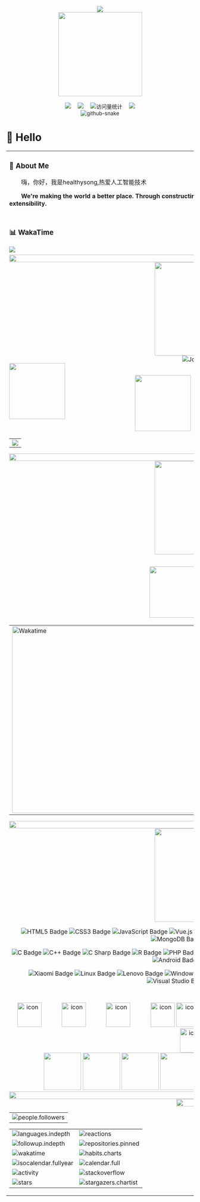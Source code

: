 <div align="center">

  <!-- dynamic typing effect 动态打字效果 -->
  <div>
    <a href="https://healthysong.gothub.io/">
      <img src="https://readme-typing-svg.demolab.com?font=Fira+Code&pause=1000&width=435&lines=console.log(%22Hello%2C%20World%22);healthysong祝您开心愉快!&center=true&size=27" />
    </a>
  </div>

  <!-- knock code pictures 敲代码的图片 -->
  <picture>
    <source media="(prefers-color-scheme: dark)" srcset="https://cdn.jsdelivr.net/gh/healthysong/healthysong/assets/images/coding.gif" />
    <source media="(prefers-color-scheme: light)" srcset="https://cdn.jsdelivr.net/gh/healthysong/healthysong/assets/images/developer.svg" height="225px" />
    <img src="https://cdn.jsdelivr.net/gh/healthysong/healthysong/assets/images/coding.gif" />
  </picture>

  <!-- for beauty 留个空行好看点 -->
  <div>&nbsp;</div>

  <!-- profile logo 个人资料徽标 -->
  <div>
    <a href="https://healthysong.github.io/"><img src="https://img.shields.io/badge/Website-博客-8c36db" /></a>&emsp;
    <a href="https://mp.sunguoqi.com"><img src="https://img.shields.io/badge/WeChat-微信-07c160" /></a>&emsp;
    <!-- visitor -->
    <img src="https://komarev.com/ghpvc/?username=healthysong&label=Views&color=orange&style=flat" alt="访问量统计" />&emsp;
    <!-- wakatime -->    
    <a href="https://wakatime.com/@healthysong"><img src="https://wakatime.com/badge/user/42d0678c-368b-448b-9a77-5d21c5b55352.svg" /></a>

  </div>

  <!-- Snake Code Contribution Map 贪吃蛇代码贡献图 -->
  <picture>
    <source media="(prefers-color-scheme: dark)" srcset="https://cdn.jsdelivr.net/gh/healthysong/healthysong/profile-snake-contrib/github-contribution-grid-snake-dark.svg" />
    <source media="(prefers-color-scheme: light)" srcset="https://cdn.jsdelivr.net/gh/healthysong/healthysong/profile-snake-contrib/github-contribution-grid-snake.svg" />
    <img alt="github-snake" src="https://cdn.jsdelivr.net/gh/healthysong/healthysong/profile-snake-contrib/github-contribution-grid-snake-dark.svg" />
  </picture>

</div>

#  🙋 Hello

<table>
  
<tr><td>

### 🤺 About Me

<img align="right" width="88" src="https://cdn.jsdelivr.net/gh/healthysong/healthysong/assets/images/jobs.png" />

<p>&emsp;&emsp;嗨，你好，我是healthysong,热爱人工智能技术</p>
<p>&emsp;&emsp;<strong>We're making the world a better place. Through constructing elegant hierarchies for maximum code reuse and extensibility.</strong></p>

</td></tr>

<tr><td>

</td></tr>

<tr><td>

### 📊 WakaTime

<picture>
  <source
    srcset="https://github-readme-stats.vercel.app/api/wakatime?username=healthysong&layout=compact&text_color=f0f6fc&bg_color=00000000&hide_border=true&hide_title=true"
    media="(prefers-color-scheme: dark)"
  />
  <source
    srcset="https://github-readme-stats.vercel.app/api/wakatime?username=healthysong&layout=compact&text_color=1f2328&bg_color=00000000&hide_border=true&hide_title=true"
    media="(prefers-color-scheme: light)"
  />
  <img src="https://github-readme-stats.vercel.app/api/wakatime?username=healthysong&layout=compact&text_color=f0f6fc&bg_color=00000000&hide_border=true&hide_title=true" />
</picture>

</td></tr>

<tr><td>


<!-- ########################################## 分割 ########################################## -->
<img width="200%" src="https://cdn.jsdelivr.net/gh/healthysong/healthysong/assets/images/hr.gif" />

<div align="center">

<!-- run 图片 -->
<img src="https://cdn.jsdelivr.net/gh/healthysong/healthysong/assets/images/man_run.png" width="250" height="250" />

<!-- Joke 笑话 -->
<div>
  <picture>
    <source media="(prefers-color-scheme: dark)" srcset="https://readme-jokes.vercel.app/api?hideBorder&bgColor=%23121212" />
    <source media="(prefers-color-scheme: light)" srcset="https://readme-jokes.vercel.app/api?hideBorder&bgColor=%ffffff" />
    <img alt="Jokes Card" src="https://readme-jokes.vercel.app/api?hideBorder&bgColor=%23121212" />
  </picture>
</div>

<!-- github-readme-streak-stats 连续提交代码天数记录 -->
<img align="left" width="150" src="https://cdn.jsdelivr.net/gh/healthysong/healthysong/assets/images/left.png" />
<picture>
  <source media="(prefers-color-scheme: dark)" srcset="https://github-readme-streak-stats.herokuapp.com/?user=healthysong&theme=dark&hide_border=true" />
  <source media="(prefers-color-scheme: light)" srcset="https://github-readme-streak-stats.herokuapp.com/?user=healthysong&theme=light&hide_border=true" />
  <img src="https://github-readme-streak-stats.herokuapp.com/?user=healthysong&theme=dark&hide_border=true" />
</picture>
<img align="right" width="150"  src="https://cdn.jsdelivr.net/gh/healthysong/healthysong/assets/images/right.png" />

<!-- metrics 基础资料 -->
<img width="150" src="https://cdn.jsdelivr.net/gh/healthysong/healthysong/assets/images/cxyduck.gif" />&emsp;
<img src="https://cdn.jsdelivr.net/gh/healthysong/healthysong/github-metrics/base.svg" />
&emsp;<img width="150" src="https://cdn.jsdelivr.net/gh/healthysong/healthysong/assets/images/cxyduck.gif" />

<!-- GitHub Activity Graph GitHub 活动图 -->
<table>
  <tr>
    <td>
      <picture>
        <source media="(prefers-color-scheme: dark)" srcset="https://github-readme-activity-graph.vercel.app/graph?username=healthysong&theme=xcode&bg_color=FF000000&hide_border=true" />
        <source media="(prefers-color-scheme: light)" srcset="https://github-readme-activity-graph.vercel.app/graph?username=healthysong&theme=xcode&bg_color=FF000000&color=000000&hide_border=true" />
        <img src="https://github-readme-activity-graph.vercel.app/graph?username=healthysong&theme=xcode&bg_color=FF000000&hide_border=true" />
      </picture>
  </tr>
</table>

</div>

<!-- ########################################## 分割 ########################################## -->
<img width="200%" src="https://cdn.jsdelivr.net/gh/healthysong/healthysong/assets/images/hr.gif" />

<div align="center" >

<!-- just img 图片 -->
<img src="https://cdn.jsdelivr.net/gh/healthysong/healthysong/assets/images/mb.png" width="250" height="250" />

<!-- Quotes 名人名言 -->
<div><img src="https://quotes-github-readme.vercel.app/api?type=horizontal&theme=dark" /><br/></div>
  
<!-- GitHub 奖杯🏆 -->
<div><img src="https://github-profile-trophy.vercel.app/?username=healthysong&theme=gruvbox&row=1&column=7&no-frame=true&no-bg=true" /><br/></div>

<!-- GitHub 数据统计 -->
<img height="137px" src="https://github-readme-stats-git-masterrstaa-rickstaa.vercel.app/api?username=healthysong&hide_title=true&hide_border=true&show_icons=true&include_all_commits=true&line_height=21text_color=000&icon_color=000&bg_color=0,ea6161,ffc64d,fffc4d,52fa5a&theme=graywhite" />
<img height="137px" src="https://github-readme-stats-git-masterrstaa-rickstaa.vercel.app/api/top-langs/?username=healthysong&hide_title=true&hide_border=true&layout=compact&langs_count=6&text_color=000&icon_color=fff&bg_color=0,52fa5a,4dfcff,c64dff&theme=graywhite" /><br>

<!-- Wakatime Graph-->
<table>
  <tr>
    <td><img src="https://wakatime.com/share/@42d0678c-368b-448b-9a77-5d21c5b55352/d07b5f65-d3e1-4896-897c-1695c560a7dc.svg" width="500" alt="Wakatime"/></td>
    <td><img src="https://wakatime.com/share/@42d0678c-368b-448b-9a77-5d21c5b55352/39a6f115-6058-44ce-95da-c3b2cbc9e831.svg" width="500" alt="Wakatime"/></td>
  </tr>
</table>

</div>

<!-- ########################################## 分割 ########################################## -->
<img width="200%" src="https://cdn.jsdelivr.net/gh/healthysong/healthysong/assets/images/hr.gif" />

<div align="center" >

<!-- just img 图片 -->
<img src="https://cdn.jsdelivr.net/gh/healthysong/healthysong/assets/images/man.png" width="250" height="250" />

<!--  skill badge 技能徽章 -->

![HTML5 Badge](https://img.shields.io/badge/HTML5-E34F26?logo=html5&logoColor=fff&style=flat)
![CSS3 Badge](https://img.shields.io/badge/CSS3-1572B6?logo=css3&logoColor=fff&style=flat)
![JavaScript Badge](https://img.shields.io/badge/JavaScript-F7DF1E?logo=javascript&logoColor=000&style=flat)
![Vue.js Badge](https://img.shields.io/badge/Vue.js-4FC08D?logo=vuedotjs&logoColor=fff&style=flat)
![React Badge](https://img.shields.io/badge/React-61DAFB?logo=react&logoColor=000&style=flat)
![Python Badge](https://img.shields.io/badge/Python-3776AB?logo=python&logoColor=fff&style=flat)
![Spring Badge](https://img.shields.io/badge/Spring-6DB33F?logo=spring&logoColor=fff&style=flat)
![Qt Badge](https://img.shields.io/badge/Qt-41CD52?logo=qt&logoColor=fff&style=flat)
![MongoDB Badge](https://img.shields.io/badge/MongoDB-47A248?logo=mongodb&logoColor=fff&style=flat)
![Django Badge](https://img.shields.io/badge/Django-092E20?logo=django&logoColor=fff&style=flat)

![C Badge](https://img.shields.io/badge/C-A8B9CC?logo=c&logoColor=fff&style=flat)
![C++ Badge](https://img.shields.io/badge/C%2B%2B-00599C?logo=cplusplus&logoColor=fff&style=flat)
![C Sharp Badge](https://img.shields.io/badge/C%20Sharp-239120?logo=csharp&logoColor=fff&style=flat)
![R Badge](https://img.shields.io/badge/R-276DC3?logo=r&logoColor=fff&style=flat)
![PHP Badge](https://img.shields.io/badge/PHP-777BB4?logo=php&logoColor=fff&style=flat)
![TypeScript Badge](https://img.shields.io/badge/TypeScript-3178C6?logo=typescript&logoColor=fff&style=flat)
![Node.js Badge](https://img.shields.io/badge/Node.js-393?logo=nodedotjs&logoColor=fff&style=flat)
![jQuery Badge](https://img.shields.io/badge/jQuery-0769AD?logo=jquery&logoColor=fff&style=flat)
![Vite Badge](https://img.shields.io/badge/Vite-646CFF?logo=vite&logoColor=fff&style=flat)
![Android Badge](https://img.shields.io/badge/Android-3DDC84?logo=android&logoColor=fff&style=flat)
![Three.js Badge](https://img.shields.io/badge/Three.js-092E20?logo=threedotjs&logoColor=fff&style=flat)

![Xiaomi Badge](https://img.shields.io/badge/Xiaomi-FF6900?logo=xiaomi&logoColor=fff&style=flat)
![Linux Badge](https://img.shields.io/badge/Linux-FCC624?logo=linux&logoColor=000&style=flat)
![Lenovo Badge](https://img.shields.io/badge/Lenovo-E2231A?logo=lenovo&logoColor=fff&style=flat)
![Windows Badge](https://img.shields.io/badge/Windows-0078D6?logo=windows&logoColor=fff&style=flat)
![Visual Studio Code Badge](https://img.shields.io/badge/Visual%20Studio%20Code-007ACC?logo=visualstudiocode&logoColor=fff&style=flat)
![Adobe Photoshop Badge](https://img.shields.io/badge/Adobe%20Photoshop-31A8FF?logo=adobephotoshop&logoColor=fff&style=flat)
![Visual Studio Badge](https://img.shields.io/badge/Visual%20Studio-5C2D91?logo=visualstudio&logoColor=fff&style=flat)
![GitHub Badge](https://img.shields.io/badge/GitHub-181717?logo=github&logoColor=fff&style=flat)

<!-- programming tool icon 编程工具图标 -->
<img src="https://skillicons.dev/icons?i=ps,ai,pr,c,cpp,cs,ts,discord,twitter,mongodb,instagram,idea,git" /><br>

<!-- svg -->
<img src="https://techstack-generator.vercel.app/kubernetes-icon.svg" alt="icon" width="65" style="width: 65px; height: 65px; margin-right: 50px; margin-bottom: 0px;" />
<img src="https://techstack-generator.vercel.app/js-icon.svg" alt="icon" width="65" style="width: 65px; height: 65px; margin-right: 50px; margin-bottom: 0px;" />
<img src="https://techstack-generator.vercel.app/mysql-icon.svg" alt="icon" width="65" style="width: 65px; height: 65px; margin-right: 50px; margin-bottom: 0px;" />
<img src="https://techstack-generator.vercel.app/webpack-icon.svg" alt="icon" width="65" style="width: 65px; height: 65px; margin-right: 0px; margin-bottom: 0px;" />
<img src="https://techstack-generator.vercel.app/docker-icon.svg" alt="icon" width="65" style="width: 65px; height: 65px; margin-right: 50px; margin-bottom: 0px;" /> 
<img src="https://techstack-generator.vercel.app/redux-icon.svg" alt="icon" width="65" style="width: 65px; height: 65px; margin-right: 0px; margin-bottom: 0px;" />
<img src="https://techstack-generator.vercel.app/java-icon.svg" alt="icon" width="65" style="width: 65px; height: 65px; margin-right: 0px; margin-bottom: 0px;" />
<img src="https://techstack-generator.vercel.app/eslint-icon.svg" alt="icon" width="65" style="width: 65px; height: 65px; margin-right: 0px; margin-bottom: 0px;" />
<img src="https://techstack-generator.vercel.app/aws-icon.svg" alt="icon" width="65" style="width: 65px; height: 65px; margin-right: 50px; margin-bottom: 0px;" />
<img src="https://techstack-generator.vercel.app/ts-icon.svg" alt="icon" width="65" style="width: 65px; height: 65px; margin-right: 50px; margin-bottom: 0px;" />
<img src="https://techstack-generator.vercel.app/nginx-icon.svg" alt="icon" width="65" style="width: 65px; height: 65px; margin-right: 50px; margin-bottom: 0px;" /><br>

<!-- gif -->
<img height="100" width="100" src="https://cdn.jsdelivr.net/gh/healthysong/healthysong/assets/images/html.webp">
<img height="100" width="100" src="https://cdn.jsdelivr.net/gh/healthysong/healthysong/assets/images/cssgif.webp">
<img height="100" width="100" src="https://cdn.jsdelivr.net/gh/healthysong/healthysong/assets/images/vscode.webp">
<img height="100" width="100" src="https://cdn.jsdelivr.net/gh/healthysong/healthysong/assets/images/react.webp">
<img height="95" width="95" src="https://cdn.jsdelivr.net/gh/healthysong/healthysong/assets/images/vue.webp">
<img height="100" width="100" src="https://cdn.jsdelivr.net/gh/healthysong/healthysong/assets/images/python.webp">
<img height="100" width="100" src="https://cdn.jsdelivr.net/gh/healthysong/healthysong/assets/images/js.webp">
<img height="100" width="100" src="https://cdn.jsdelivr.net/gh/healthysong/healthysong/assets/images/github.webp">

<!-- profile-3d-contrib 3D 贡献图-->
<picture>
  <source media="(prefers-color-scheme: dark)" srcset="https://cdn.jsdelivr.net/gh/healthysong/healthysong/profile-3d-contrib/profile-night-rainbow.svg" />
  <source media="(prefers-color-scheme: light)" srcset="https://cdn.jsdelivr.net/gh/healthysong/healthysong/profile-3d-contrib/profile-gitblock.svg" />
  <img src="https://cdn.jsdelivr.net/gh/healthysong/healthysong/profile-3d-contrib/profile-night-rainbow.svg" />
</picture>

</div>

<!-- ########################################## 分割 ########################################## -->
<img width="200%" src="https://cdn.jsdelivr.net/gh/healthysong/healthysong/assets/images/hr.gif" />

<!-- GitHub metrics 信息指标 -->
<div align="center">

<!-- just img 图片 -->
<img width="36%" src="https://cdn.jsdelivr.net/gh/healthysong/healthysong/assets/images/githubgif.gif" />

<!-- first form 第一个表格 -->
<table>
  <tr>
    <td><img src="https://cdn.jsdelivr.net/gh/healthysong/healthysong/github-metrics/people.followers.svg" alt="people.followers" /></td>
  </tr>
</table>

<!-- second form 第二个表格 -->
<table>
  <tr>
    <td><img src="https://cdn.jsdelivr.net/gh/healthysong/healthysong/github-metrics/languages.indepth.svg" alt="languages.indepth" /></td>
    <td><img src="https://cdn.jsdelivr.net/gh/healthysong/healthysong/github-metrics/reactions.svg" alt="reactions" /></td>
  </tr>
  <tr>
    <td><img src="https://cdn.jsdelivr.net/gh/healthysong/healthysong/github-metrics/followup.indepth.svg" alt="followup.indepth" /></td>
    <td><img src="https://cdn.jsdelivr.net/gh/healthysong/healthysong/github-metrics/repositories.pinned.svg" alt="repositories.pinned" /></td>
  </tr>
  <tr>
    <td><img src="https://cdn.jsdelivr.net/gh/healthysong/healthysong/github-metrics/wakatime.svg" alt="wakatime" /></td>
    <td><img src="https://cdn.jsdelivr.net/gh/healthysong/healthysong/github-metrics/habits.charts.svg" alt="habits.charts" /></td>
  </tr>
  <tr>
    <td><img src="https://cdn.jsdelivr.net/gh/healthysong/healthysong/github-metrics/isocalendar.fullyear.svg" alt="isocalendar.fullyear" /></td>
    <td><img src="https://cdn.jsdelivr.net/gh/healthysong/healthysong/github-metrics/calendar.full.svg" alt="calendar.full" /></td>
  </tr>
  <tr>
    <td><img src="https://cdn.jsdelivr.net/gh/healthysong/healthysong/github-metrics/activity.svg" alt="activity" /></td>
    <td><img src="https://cdn.jsdelivr.net/gh/healthysong/healthysong/github-metrics/stackoverflow.svg" alt="stackoverflow" /></td>
  </tr>
  <tr>
    <td><img src="https://cdn.jsdelivr.net/gh/healthysong/healthysong/github-metrics/stars.svg" alt="stars" /></td>
    <td><img src="https://cdn.jsdelivr.net/gh/healthysong/healthysong/github-metrics/stargazers.chartist.svg" alt="stargazers.chartist" /></td>
  </tr>
</table>
</div>
